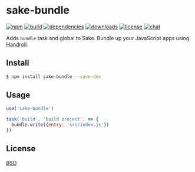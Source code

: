 # sake-bundle

[![npm][npm-img]][npm-url]
[![build][build-img]][build-url]
[![dependencies][dependencies-img]][dependencies-url]
[![downloads][downloads-img]][downloads-url]
[![license][license-img]][license-url]
[![chat][chat-img]][chat-url]

Adds `bundle` task and global to Sake. Bundle up your JavaScript apps using
[Handroll](https://github.com/zeekay/handroll).

## Install
```bash
$ npm install sake-bundle --save-dev
```

## Usage
```javascript
use('sake-bundle')

task('build', 'build project', => {
  bundle.write({entry: 'src/index.js'})
})
```

## License
[BSD][license-url]

[build-img]:        https://img.shields.io/travis/sakejs/sake-bundle.svg
[build-url]:        https://travis-ci.org/sakejs/sake-bundle
[chat-img]:         https://badges.gitter.im/join-chat.svg
[chat-url]:         https://gitter.im/sakejs/hi
[coverage-img]:     https://coveralls.io/repos/sakejs/sake-bundle/badge.svg?branch=master&service=github
[coverage-url]:     https://coveralls.io/github/sakejs/sake-bundle?branch=master
[dependencies-img]: https://david-dm.org/sakejs/sake-bundle.svg
[dependencies-url]: https://david-dm.org/sakejs/sake-bundle
[downloads-img]:    https://img.shields.io/npm/dm/sake-bundle.svg
[downloads-url]:    http://badge.fury.io/js/sake-bundle
[license-img]:      https://img.shields.io/npm/l/sake-bundle.svg
[license-url]:      https://github.com/sakejs/sake-bundle/blob/master/LICENSE
[npm-img]:          https://img.shields.io/npm/v/sake-bundle.svg
[npm-url]:          https://www.npmjs.com/package/sake-bundle
